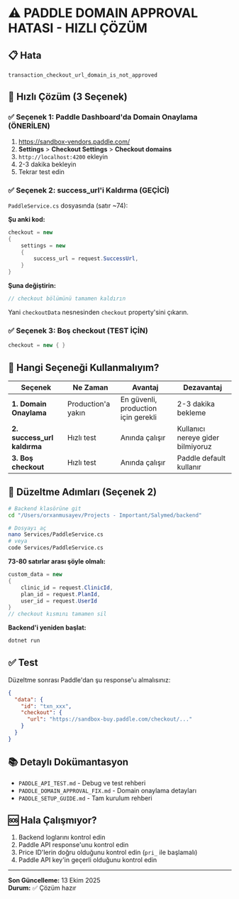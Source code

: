 # ⚠️ PADDLE DOMAIN APPROVAL HATASI - HIZLI ÇÖZÜM

## 📋 Hata
```
transaction_checkout_url_domain_is_not_approved
```

## 🚀 Hızlı Çözüm (3 Seçenek)

### ✅ Seçenek 1: Paddle Dashboard'da Domain Onaylama (ÖNERİLEN)

1. https://sandbox-vendors.paddle.com/ 
2. **Settings** > **Checkout Settings** > **Checkout domains**
3. `http://localhost:4200` ekleyin
4. 2-3 dakika bekleyin
5. Tekrar test edin

### ✅ Seçenek 2: success_url'i Kaldırma (GEÇİCİ)

`PaddleService.cs` dosyasında (satır ~74):

**Şu anki kod:**
```csharp
checkout = new
{
    settings = new
    {
        success_url = request.SuccessUrl,
    }
}
```

**Şuna değiştirin:**
```csharp
// checkout bölümünü tamamen kaldırın
```

Yani `checkoutData` nesnesinden `checkout` property'sini çıkarın.

### ✅ Seçenek 3: Boş checkout (TEST İÇİN)

```csharp
checkout = new { }
```

## 🎯 Hangi Seçeneği Kullanmalıyım?

| Seçenek | Ne Zaman | Avantaj | Dezavantaj |
|---------|----------|---------|------------|
| **1. Domain Onaylama** | Production'a yakın | En güvenli, production için gerekli | 2-3 dakika bekleme |
| **2. success_url kaldırma** | Hızlı test | Anında çalışır | Kullanıcı nereye gider bilmiyoruz |
| **3. Boş checkout** | Hızlı test | Anında çalışır | Paddle default kullanır |

## 📝 Düzeltme Adımları (Seçenek 2)

```bash
# Backend klasörüne git
cd "/Users/orxanmusayev/Projects - Important/Salymed/backend"

# Dosyayı aç
nano Services/PaddleService.cs
# veya
code Services/PaddleService.cs
```

**73-80 satırlar arası şöyle olmalı:**
```csharp
custom_data = new
{
    clinic_id = request.ClinicId,
    plan_id = request.PlanId,
    user_id = request.UserId
}
// checkout kısmını tamamen sil
```

**Backend'i yeniden başlat:**
```bash
dotnet run
```

## ✅ Test

Düzeltme sonrası Paddle'dan şu response'u almalısınız:

```json
{
  "data": {
    "id": "txn_xxx",
    "checkout": {
      "url": "https://sandbox-buy.paddle.com/checkout/..."
    }
  }
}
```

## 📚 Detaylı Dokümantasyon

- `PADDLE_API_TEST.md` - Debug ve test rehberi
- `PADDLE_DOMAIN_APPROVAL_FIX.md` - Domain onaylama detayları
- `PADDLE_SETUP_GUIDE.md` - Tam kurulum rehberi

## 🆘 Hala Çalışmıyor?

1. Backend loglarını kontrol edin
2. Paddle API response'unu kontrol edin
3. Price ID'lerin doğru olduğunu kontrol edin (`pri_` ile başlamalı)
4. Paddle API key'in geçerli olduğunu kontrol edin

---
**Son Güncelleme:** 13 Ekim 2025  
**Durum:** ✅ Çözüm hazır
